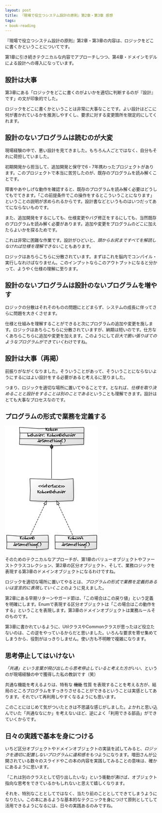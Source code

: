 ```yaml
---
layout: post
title: 『現場で役立つシステム設計の原則』第2章・第3章 感想
tags: 
- book-reading
---
```


『現場で役立つシステム設計の原則』第2章・第3章の内容は、ロジックをどこに書くかということについてです。

第1章に引き続きテクニカルな内容でアプローチしつつ、第4章・ドメインモデルによる設計への導入になっています。

## 設計は大事

第3章にある「ロジックをどこに書くのがよいかを適切に判断するのが『設計』です」の文が印象的でした。

ロジックをどこに書くかということは非常に大事なことです。よい設計はどこに何が書かれているかを推測しやすくし、要求に対する変更箇所を限定的にしてくれます。

## 設計のないプログラムは読むのが大変

現場経験の中で、悪い設計を見てきました。もちろん人ごとではなく、自分もそれに荷担していました。

初期開発から担当して、追加開発と保守で6・7年携わったプロジェクトがあります。このプロジェクトで本当に苦労したのが、既存のプログラムを読み解くことです。

障害やあやしげな動作を確認すると、既存のプログラムを読み解く必要はどうしてもでてきます。「この前提条件でこの操作をするとこういうことになります」ということの説明が求められるからです。設計書などというものはいつだってあてにならないものです。

また、追加開発をするにしても、仕様変更やバグ修正をするにしても、当然既存のプログラムを読み解く必要があります。追加や変更をプログラムのどこに加えたらよいかを探るためです。

これは非常に困難な作業です。設計がひどいと、*頭からお尻まですべてを解読しなければ仕様を理解できない*こともあります。

ロジックはあちらこちらに分散されています。まずはこれを脳内でコンパイル・実行しなれけばなりません。このインプットならこのアウトプットになると分かって、ようやく仕様の理解に至ります。

## 設計のないプログラムは設計のないプログラムを増やす

ロジックの分散はそれそのものの問題にとどまらず、システムの成長に伴ってさらに問題を大きくさせます。

仕様と仕組みを理解することができると次にプログラムの追加や変更を施します。ロジックはあちらこちらに分散されていますが、納期は短いのです。仕方なくあちらこちらに追加や変更を加えます。このようにして*巨大で脆い張りぼてのようなプログラムができていく*わけですね。

## 設計は大事（再掲）

前振りがながくなりました。そういうことがあって、そういうことにならないようにするにはよい設計をする必要があると考えるに至りました。

つまり、ロジックを適切な場所に置いてやることです。となれば、*仕様を取り決めることと設計をすることは別のことである*ということも理解できます。設計はとても大事なプロセスなのです。

## プログラムの形式で業務を定義する

![区分オブジェクト](../images/posts/2018-04-17/class-diagram__kubun-object.png)

そのためのテクニカルなアプローチが、第1章のバリューオブジェクトやファーストクラスコレクション、第2章の区分オブジェクト、そして、業務ロジックを表現する第3章のドメインオブジェクトになるわけですね。

ロジックを適切な場所に置いてやるとは、*プログラムの形式で業務を定義的あるいは宣言的に表現していくこと*のように見えました。

第2章にある早期リターンやガード節は、「この場合はこの戻り値」という定義を明確にします。Enumで表現する区分オブジェクトは「この場合はこの動作をする」ということを表現します。第3章のドメインオブジェクトは業務ルールそのものです。

第3章に書かれているように、UtilクラスやCommonクラスが思ったほど役立たないのは、この逆をやっているからだと思いました。いろんな要求を寄せ集めてしまうから、役割がはっきりしません。使い方も不明瞭で複雑になります。

## 思考停止してはいけない

*「共通」という言葉が飛び出したら思考停止していると考えた方がいい*、というのが現場経験の中で獲得した私の教訓です（笑）

共通な機能を考えるよりは、特有な ~~機能~~ 性質 を表現することを考える方が、結局のところプログラムをすっきりさせることができるということは実感としてあります。それでいて再利用しやすくなるようにも思います。

このことにはじめて気がついたときは不思議な感じがしました。よかれと思い込んでいた「共通ななにか」を考えないほど、逆によく「利用できる部品」ができていくからです。

## 日々の実践で基本を身につける

いちど区分オブジェクトやドメインオブジェクトの実装を試してみると、*ロジックを適切に配置しないプログラムに違和感をもつ*ようになります。増田さんが公開されている数々のスライドやこの本の内容を実践してみることの意味は、確かにあるように思います。

「これは別のクラスとして切り出したいな」という衝動が沸けば、オブジェクト指向な思考をできているかもしれないと思えて嬉しくなります。

それを、特別なこととしてではなく、当たり前のこととしてできてしまうようになりたい。この本にあるような基本的なテクニックを身につけて原則としてして活用できるようになるには、日々の実践あるのみですね。
